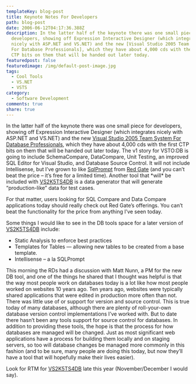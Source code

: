 ```yaml
---
templateKey: blog-post
title: Keynote Notes For Developers
path: blog-post
date: 2006-06-12T04:17:36.388Z
description: In the latter half of the keynote there was one small piece for
  developers, showing off Expression Interactive Designer (which integrates
  nicely with ASP.NET and VS.NET) and the new [Visual Studio 2005 Team System
  For Database Professionals], which they have about 4,000 cds with the first
  CTP bits on them that will be handed out later today.
featuredpost: false
featuredimage: /img/default-post-image.jpg
tags:
  - Cool Tools
  - VS.NET
  - VSTS
category:
  - Software Development
comments: true
share: true
---
```

<!--StartFragment-->

In the latter half of the keynote there was one small piece for developers, showing off Expression Interactive Designer (which integrates nicely with ASP.NET and VS.NET) and the new [Visual Studio 2005 Team System For Database Professionals](http://msdn.microsoft.com/vstudio/teamsystem/products/dbpro), which they have about 4,000 cds with the first CTP bits on them that will be handed out later today. The v1 story for VSTO:DB is going to include SchemaCompare, DataCompare, Unit Testing, an improved SQL Editor for Visual Studio, and Database Source Control. It will not include Intellisense, but I’ve grown to like [SqlPrompt](http://red-gate.com/products/SQL_Prompt/index.htm) from [Red Gate](http://red-gate.com/) (and you can’t beat the price – it’s free for a limited time). Another tool that \*will\* be included with [VS2K5TS4DB](http://msdn.microsoft.com/vstudio/teamsystem/products/dbpro) is a data generator that will generate “production-like” data for test cases.

For that matter, users looking for SQL Compare and Data Compare applications today should really check out Red Gate’s offerings. You can’t beat the functionality for the price from anything I’ve seen today.

Some things I would like to see in the DB tools space for a later version of [VS2K5TS4DB](http://msdn.microsoft.com/vstudio/teamsystem/products/dbpro) include:

* Static Analysis to enforce best practices
* Templates for Tables — allowing new tables to be created from a base template.
* Intellisense – a la SQLPrompt

This morning the RDs had a discussion with Matt Nunn, a PM for the new DB tool, and one of the things he shared that I thought was helpful is that the way most people work on databases today is a lot like how most people worked on websites 10 years ago. Ten years ago, websites were typically shared applications that were edited in production more often than not. There was little use of or support for version and source control. This is true today of many databases, although there are plenty of roll-your-own database version control implementations I’ve worked with. But to date there hasn’t been any tools support for source control for databases. In addition to providing these tools, the hope is that the process for how databases are managed will be changed. Just as most significant web applications have a process for building them locally and on staging servers, so too will database changes be managed more commonly in this fashion (and to be sure, many people are doing this today, but now they’ll have a tool that will hopefully make their lives easier).

Look for RTM for [VS2K5TS4DB](http://msdn.microsoft.com/vstudio/teamsystem/products/dbpro) late this year (November/December I would say).

<!--EndFragment-->